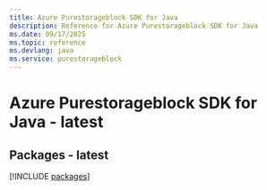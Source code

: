 ```yaml
---
title: Azure Purestorageblock SDK for Java
description: Reference for Azure Purestorageblock SDK for Java
ms.date: 09/17/2025
ms.topic: reference
ms.devlang: java
ms.service: purestorageblock
---
```

# Azure Purestorageblock SDK for Java - latest
## Packages - latest
[!INCLUDE [packages](purestorageblock-index.md)]